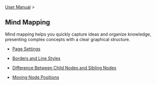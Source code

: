 [User Manual](/dragonnest/drawnote/manual/en) >

Mind Mapping
---

Mind mapping helps you quickly capture ideas and organize knowledge, presenting complex concepts with a clear graphical structure.

- [Page Settings](page_settings.md)

- [Borders and Line Styles](border_and_line_style.md)

- [Difference Between Child Nodes and Sibling Nodes](child_nodes_and_sibling_nodes.md)

- [Moving Node Positions](move_node_position.md)